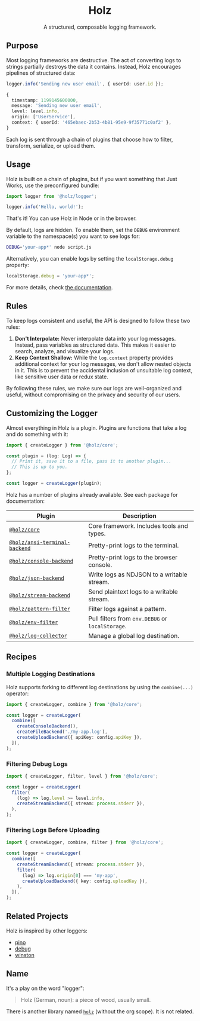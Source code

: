 <div align="center">
  <h1>Holz</h1>
  <p>A structured, composable logging framework.</p>
</div>

## Purpose

Most logging frameworks are destructive. The act of converting logs to strings partially destroys the data it contains. Instead, Holz encourages pipelines of structured data:

```typescript
logger.info('Sending new user email', { userId: user.id });
```

```typescript
{
  timestamp: 1199145600000,
  message: 'Sending new user email',
  level: level.info,
  origin: ['UserService'],
  context: { userId: '465ebaec-2b53-4b81-95e9-9f35771c0af2' },
}
```

Each log is sent through a chain of plugins that choose how to filter, transform, serialize, or upload them.

## Usage

Holz is built on a chain of plugins, but if you want something that Just Works, use the preconfigured bundle:

```typescript
import logger from '@holz/logger';

logger.info('Hello, world!');
```

That's it! You can use Holz in Node or in the browser.

By default, logs are hidden. To enable them, set the `DEBUG` environment variable to the namespace(s) you want to see logs for:

```bash
DEBUG='your-app*' node script.js
```

Alternatively, you can enable logs by setting the `localStorage.debug` property:

```typescript
localStorage.debug = 'your-app*';
```

For more details, check [the documentation](https://github.com/PsychoLlama/holz/tree/main/packages/holz-logger).

## Rules

To keep logs consistent and useful, the API is designed to follow these two rules:

1. **Don't Interpolate:** Never interpolate data into your log messages. Instead, pass variables as structured data. This makes it easier to search, analyze, and visualize your logs.
2. **Keep Context Shallow:** While the `log.context` property provides additional context for your log messages, we don't allow nested objects in it. This is to prevent the accidental inclusion of unsuitable log context, like sensitive user data or redux state.

By following these rules, we make sure our logs are well-organized and useful, without compromising on the privacy and security of our users.

## Customizing the Logger

Almost everything in Holz is a plugin. Plugins are functions that take a log and do something with it:

```typescript
import { createLogger } from '@holz/core';

const plugin = (log: Log) => {
  // Print it, save it to a file, pass it to another plugin...
  // This is up to you.
};

const logger = createLogger(plugin);
```

Holz has a number of plugins already available. See each package for documentation:

| Plugin                                                                                                             | Description                                      |
| ------------------------------------------------------------------------------------------------------------------ | ------------------------------------------------ |
| [`@holz/core`](https://github.com/PsychoLlama/holz/tree/main/packages/holz-core)                                   | Core framework. Includes tools and types.        |
| [`@holz/ansi-terminal-backend`](https://github.com/PsychoLlama/holz/tree/main/packages/holz-ansi-terminal-backend) | Pretty-print logs to the terminal.               |
| [`@holz/console-backend`](https://github.com/PsychoLlama/holz/tree/main/packages/holz-console-backend)             | Pretty-print logs to the browser console.        |
| [`@holz/json-backend`](https://github.com/PsychoLlama/holz/tree/main/packages/holz-json-backend)                   | Write logs as NDJSON to a writable stream.       |
| [`@holz/stream-backend`](https://github.com/PsychoLlama/holz/tree/main/packages/holz-stream-backend)               | Send plaintext logs to a writable stream.        |
| [`@holz/pattern-filter`](https://github.com/PsychoLlama/holz/tree/main/packages/holz-pattern-filter)               | Filter logs against a pattern.                   |
| [`@holz/env-filter`](https://github.com/PsychoLlama/holz/tree/main/packages/holz-env-filter)                       | Pull filters from `env.DEBUG` or `localStorage`. |
| [`@holz/log-collector`](https://github.com/PsychoLlama/holz/tree/main/packages/holz-log-collector)                 | Manage a global log destination.                 |

## Recipes

### Multiple Logging Destinations

Holz supports forking to different log destinations by using the `combine(...)` operator:

```typescript
import { createLogger, combine } from '@holz/core';

const logger = createLogger(
  combine([
    createConsoleBackend(),
    createFileBackend('./my-app.log'),
    createUploadBackend({ apiKey: config.apiKey }),
  ]),
);
```

### Filtering Debug Logs

```typescript
import { createLogger, filter, level } from '@holz/core';

const logger = createLogger(
  filter(
    (log) => log.level >= level.info,
    createStreamBackend({ stream: process.stderr }),
  ),
);
```

### Filtering Logs Before Uploading

```typescript
import { createLogger, combine, filter } from '@holz/core';

const logger = createLogger(
  combine([
    createStreamBackend({ stream: process.stderr }),
    filter(
      (log) => log.origin[0] === 'my-app',
      createUploadBackend({ key: config.uploadKey }),
    ),
  ]),
);
```

## Related Projects

Holz is inspired by other loggers:

- [pino](https://getpino.io/)
- [debug](https://github.com/debug-js/debug)
- [winston](https://github.com/winstonjs/winston)

## Name

It's a play on the word "logger":

> Holz (German, noun): a piece of wood, usually small.

There is another library named [`holz`](https://www.npmjs.com/package/holz) (without the org scope). It is not related.
